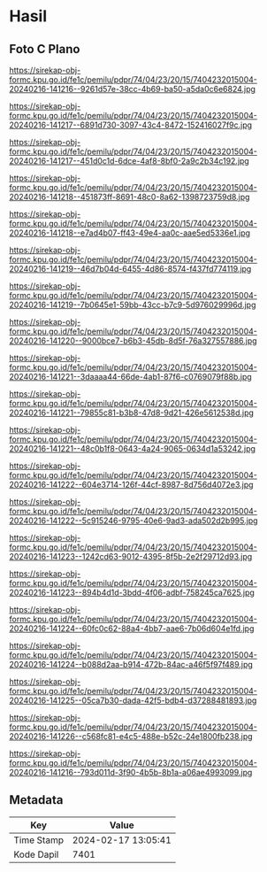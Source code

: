 # Hasil

## Foto C Plano

https://sirekap-obj-formc.kpu.go.id/fe1c/pemilu/pdpr/74/04/23/20/15/7404232015004-20240216-141216--9261d57e-38cc-4b69-ba50-a5da0c6e6824.jpg

https://sirekap-obj-formc.kpu.go.id/fe1c/pemilu/pdpr/74/04/23/20/15/7404232015004-20240216-141217--6891d730-3097-43c4-8472-152416027f9c.jpg

https://sirekap-obj-formc.kpu.go.id/fe1c/pemilu/pdpr/74/04/23/20/15/7404232015004-20240216-141217--451d0c1d-6dce-4af8-8bf0-2a9c2b34c192.jpg

https://sirekap-obj-formc.kpu.go.id/fe1c/pemilu/pdpr/74/04/23/20/15/7404232015004-20240216-141218--451873ff-8691-48c0-8a62-1398723759d8.jpg

https://sirekap-obj-formc.kpu.go.id/fe1c/pemilu/pdpr/74/04/23/20/15/7404232015004-20240216-141218--e7ad4b07-ff43-49e4-aa0c-aae5ed5336e1.jpg

https://sirekap-obj-formc.kpu.go.id/fe1c/pemilu/pdpr/74/04/23/20/15/7404232015004-20240216-141219--46d7b04d-6455-4d86-8574-f437fd774119.jpg

https://sirekap-obj-formc.kpu.go.id/fe1c/pemilu/pdpr/74/04/23/20/15/7404232015004-20240216-141219--7b0645e1-59bb-43cc-b7c9-5d976029996d.jpg

https://sirekap-obj-formc.kpu.go.id/fe1c/pemilu/pdpr/74/04/23/20/15/7404232015004-20240216-141220--9000bce7-b6b3-45db-8d5f-76a327557886.jpg

https://sirekap-obj-formc.kpu.go.id/fe1c/pemilu/pdpr/74/04/23/20/15/7404232015004-20240216-141221--3daaaa44-66de-4ab1-87f6-c0769079f88b.jpg

https://sirekap-obj-formc.kpu.go.id/fe1c/pemilu/pdpr/74/04/23/20/15/7404232015004-20240216-141221--79855c81-b3b8-47d8-9d21-426e5612538d.jpg

https://sirekap-obj-formc.kpu.go.id/fe1c/pemilu/pdpr/74/04/23/20/15/7404232015004-20240216-141221--48c0b1f8-0643-4a24-9065-0634d1a53242.jpg

https://sirekap-obj-formc.kpu.go.id/fe1c/pemilu/pdpr/74/04/23/20/15/7404232015004-20240216-141222--604e3714-126f-44cf-8987-8d756d4072e3.jpg

https://sirekap-obj-formc.kpu.go.id/fe1c/pemilu/pdpr/74/04/23/20/15/7404232015004-20240216-141222--5c915246-9795-40e6-9ad3-ada502d2b995.jpg

https://sirekap-obj-formc.kpu.go.id/fe1c/pemilu/pdpr/74/04/23/20/15/7404232015004-20240216-141223--1242cd63-9012-4395-8f5b-2e2f29712d93.jpg

https://sirekap-obj-formc.kpu.go.id/fe1c/pemilu/pdpr/74/04/23/20/15/7404232015004-20240216-141223--894b4d1d-3bdd-4f06-adbf-758245ca7625.jpg

https://sirekap-obj-formc.kpu.go.id/fe1c/pemilu/pdpr/74/04/23/20/15/7404232015004-20240216-141224--60fc0c62-88a4-4bb7-aae6-7b06d604e1fd.jpg

https://sirekap-obj-formc.kpu.go.id/fe1c/pemilu/pdpr/74/04/23/20/15/7404232015004-20240216-141224--b088d2aa-b914-472b-84ac-a46f5f97f489.jpg

https://sirekap-obj-formc.kpu.go.id/fe1c/pemilu/pdpr/74/04/23/20/15/7404232015004-20240216-141225--05ca7b30-dada-42f5-bdb4-d37288481893.jpg

https://sirekap-obj-formc.kpu.go.id/fe1c/pemilu/pdpr/74/04/23/20/15/7404232015004-20240216-141226--c568fc81-e4c5-488e-b52c-24e1800fb238.jpg

https://sirekap-obj-formc.kpu.go.id/fe1c/pemilu/pdpr/74/04/23/20/15/7404232015004-20240216-141216--793d011d-3f90-4b5b-8b1a-a06ae4993099.jpg


## Metadata

| Key        | Value               |
| ---------- | ------------------- |
| Time Stamp | 2024-02-17 13:05:41 |
| Kode Dapil | 7401                |



